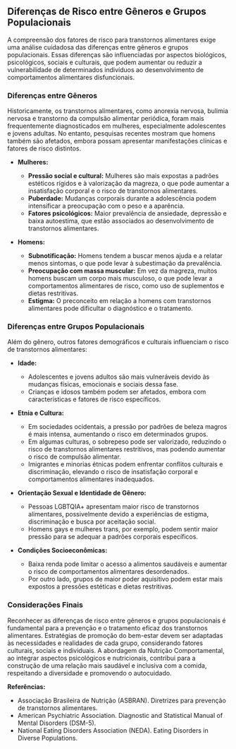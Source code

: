 
## Diferenças de Risco entre Gêneros e Grupos Populacionais

A compreensão dos fatores de risco para transtornos alimentares exige uma análise cuidadosa das diferenças entre gêneros e grupos populacionais. Essas diferenças são influenciadas por aspectos biológicos, psicológicos, sociais e culturais, que podem aumentar ou reduzir a vulnerabilidade de determinados indivíduos ao desenvolvimento de comportamentos alimentares disfuncionais.

### Diferenças entre Gêneros

Historicamente, os transtornos alimentares, como anorexia nervosa, bulimia nervosa e transtorno da compulsão alimentar periódica, foram mais frequentemente diagnosticados em mulheres, especialmente adolescentes e jovens adultas. No entanto, pesquisas recentes mostram que homens também são afetados, embora possam apresentar manifestações clínicas e fatores de risco distintos.

- **Mulheres:**  
  - **Pressão social e cultural:** Mulheres são mais expostas a padrões estéticos rígidos e à valorização da magreza, o que pode aumentar a insatisfação corporal e o risco de transtornos alimentares.
  - **Puberdade:** Mudanças corporais durante a adolescência podem intensificar a preocupação com o peso e a aparência.
  - **Fatores psicológicos:** Maior prevalência de ansiedade, depressão e baixa autoestima, que estão associados ao desenvolvimento de transtornos alimentares.

- **Homens:**  
  - **Subnotificação:** Homens tendem a buscar menos ajuda e a relatar menos sintomas, o que pode levar à subestimação da prevalência.
  - **Preocupação com massa muscular:** Em vez da magreza, muitos homens buscam um corpo mais musculoso, o que pode levar a comportamentos alimentares de risco, como uso de suplementos e dietas restritivas.
  - **Estigma:** O preconceito em relação a homens com transtornos alimentares pode dificultar o diagnóstico e o tratamento.

### Diferenças entre Grupos Populacionais

Além do gênero, outros fatores demográficos e culturais influenciam o risco de transtornos alimentares:

- **Idade:**  
  - Adolescentes e jovens adultos são mais vulneráveis devido às mudanças físicas, emocionais e sociais dessa fase.
  - Crianças e idosos também podem ser afetados, embora com características e fatores de risco específicos.

- **Etnia e Cultura:**  
  - Em sociedades ocidentais, a pressão por padrões de beleza magros é mais intensa, aumentando o risco em determinados grupos.
  - Em algumas culturas, o sobrepeso pode ser valorizado, reduzindo o risco de transtornos alimentares restritivos, mas podendo aumentar o risco de compulsão alimentar.
  - Imigrantes e minorias étnicas podem enfrentar conflitos culturais e discriminação, elevando o risco de insatisfação corporal e comportamentos alimentares inadequados.

- **Orientação Sexual e Identidade de Gênero:**  
  - Pessoas LGBTQIA+ apresentam maior risco de transtornos alimentares, possivelmente devido a experiências de estigma, discriminação e busca por aceitação social.
  - Homens gays e mulheres trans, por exemplo, podem sentir maior pressão para se adequar a padrões corporais específicos.

- **Condições Socioeconômicas:**  
  - Baixa renda pode limitar o acesso a alimentos saudáveis e aumentar o risco de comportamentos alimentares desordenados.
  - Por outro lado, grupos de maior poder aquisitivo podem estar mais expostos a pressões estéticas e dietas restritivas.

### Considerações Finais

Reconhecer as diferenças de risco entre gêneros e grupos populacionais é fundamental para a prevenção e o tratamento eficaz dos transtornos alimentares. Estratégias de promoção do bem-estar devem ser adaptadas às necessidades e realidades de cada grupo, considerando fatores culturais, sociais e individuais. A abordagem da Nutrição Comportamental, ao integrar aspectos psicológicos e nutricionais, contribui para a construção de uma relação mais saudável e inclusiva com a comida, respeitando a diversidade e promovendo o autocuidado.

**Referências:**
- Associação Brasileira de Nutrição (ASBRAN). Diretrizes para prevenção de transtornos alimentares.
- American Psychiatric Association. Diagnostic and Statistical Manual of Mental Disorders (DSM-5).
- National Eating Disorders Association (NEDA). Eating Disorders in Diverse Populations.
```
